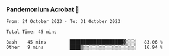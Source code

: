 ### Pandemonium Acrobat 🤸

<!--START_SECTION:waka-->

```all_time
From: 24 October 2023 - To: 31 October 2023

Total Time: 45 mins

Bash    45 mins         ████████████████████▓░░░░   83.06 %
Other   9 mins          ████▒░░░░░░░░░░░░░░░░░░░░   16.94 %
```

<!--END_SECTION:waka-->
